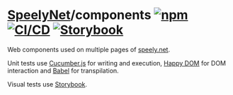 # [SpeelyNet](https://github.com/speelynet/)/components [![npm](https://img.shields.io/npm/v/@speelynet/components)](https://www.npmjs.com/package/@speelynet/components) [![CI/CD](https://github.com/speelynet/components/actions/workflows/CICD.yml/badge.svg)](https://github.com/speelynet/components/actions/workflows/CICD.yml) [![Storybook](https://raw.githubusercontent.com/storybooks/brand/master/badge/badge-storybook.svg)](https://main--60ec4425952db600398468ef.chromatic.com)

Web components used on multiple pages of [speely.net](https://speely.net).

Unit tests use [Cucumber.js](https://github.com/cucumber/cucumber-js#readme) for writing and execution, [Happy DOM](https://github.com/capricorn86/happy-dom#readme) for DOM interaction and [Babel](https://babeljs.io/) for transpilation.

Visual tests use [Storybook](https://storybook.js.org/).
